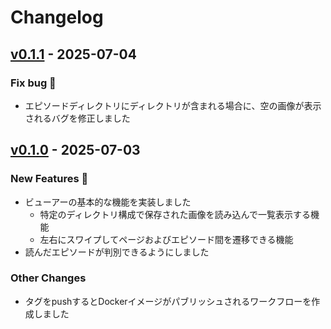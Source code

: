 # Changelog

## [v0.1.1](https://github.com/na3shkw/comix-viewer/compare/v0.1.0...v0.1.1) - 2025-07-04

### Fix bug 🐛

- エピソードディレクトリにディレクトリが含まれる場合に、空の画像が表示されるバグを修正しました

## [v0.1.0](https://github.com/na3shkw/comix-viewer/commits/v0.1.0) - 2025-07-03

### New Features 🎉

- ビューアーの基本的な機能を実装しました
  - 特定のディレクトリ構成で保存された画像を読み込んで一覧表示する機能
  - 左右にスワイプしてページおよびエピソード間を遷移できる機能
- 読んだエピソードが判別できるようにしました

### Other Changes

- タグをpushするとDockerイメージがパブリッシュされるワークフローを作成しました
